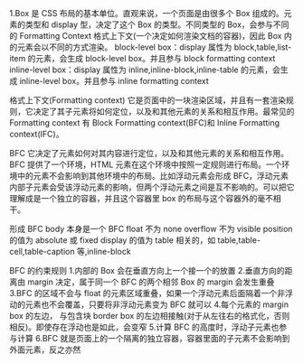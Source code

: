 1.Box 是 CSS 布局的基本单位。直观来说，一个页面是由很多个 Box 组成的。元素的类型和 display 型，决定了这个 Box 的类型。不同类型的 Box，会参与不同的 Formatting Context 格式上下文(一个决定如何渲染文档的容器)，因此 Box 内的元素会以不同的方式渲染。
block-level box：display 属性为 block,table,list-item 的元素，会生成 block-level box。并且参与 block formatting context
inline-level box：display 属性为 inline,inline-block,inline-table 的元素，会生成 inline-level box。并且参与 inline formatting context

格式上下文(Formatting context)
它是页面中的一块渲染区域，并且有一套渲染规则，它决定了其子元素将如何定位，以及和其他元素的关系和相互作用。最常见的 Formatting context 有 Block Formatting context(BFC)和 Inline Formatting context(IFC)。

BFC
它决定了元素如何对其内容进行定位，以及和其他元素的关系和相互作用。BFC 提供了一个环境，HTML 元素在这个环境中按照一定规则进行布局。一个环境中的元素不会影响到其他环境中的布局。比如浮动元素会形成 BFC，浮动元素内部子元素会受该浮动元素的影响，但两个浮动元素之间是互不影响的。可以把它理解成是一个独立的容器，并且这个容器里 box 的布局与这个容器外的毫不相干。

形成 BFC
body 本身是一个 BFC
float 不为 none
overflow 不为 visible
position 的值为 absolute 或 fixed
display 的值为 table 相关的，如 table,table-cell,table-caption 等,inline-block

BFC 的约束规则 1.内部的 Box 会在垂直方向上一个接一个的放置 2.垂直方向的距离由 margin 决定，属于同一个 BFC 的两个相邻 Box 的 margin 会发生重叠
3.BFC 的区域不会与 float 的元素区域重叠，如果一个浮动元素后面隔着一个非浮动的元素也不会覆盖，只要将非浮动元素变为 BFC 就可以 4.每个元素的 margin box 的左边， 与包含块 border box 的左边相接触(对于从左往右的格式化，否则相反)。即使存在浮动也是如此，会变窄 5.计算 BFC 的高度时，浮动子元素也参与计算
6.BFC 就是页面上的一个隔离的独立容器，容器里面的子元素不会影响到外面元素，反之亦然

